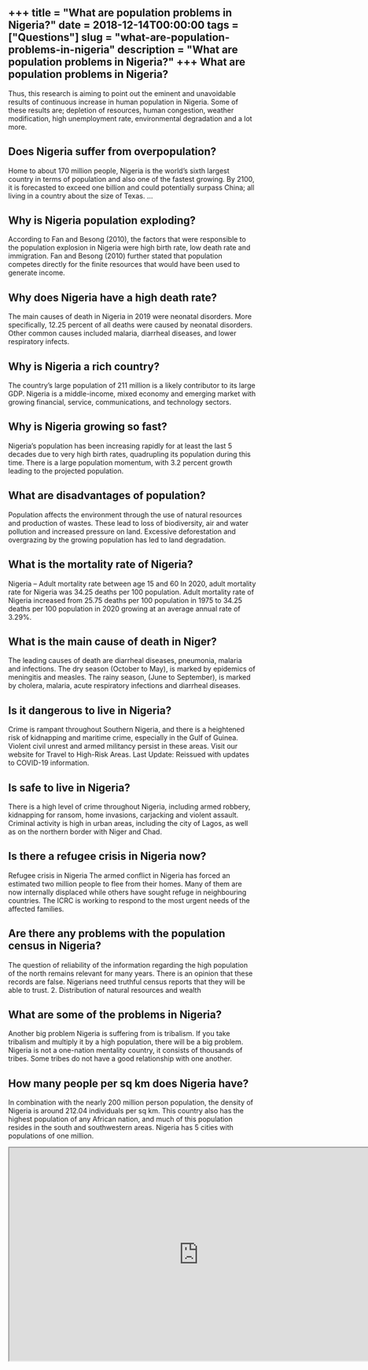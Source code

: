+++
title = "What are population problems in Nigeria?"
date = 2018-12-14T00:00:00
tags = ["Questions"]
slug = "what-are-population-problems-in-nigeria"
description = "What are population problems in Nigeria?"
+++
What are population problems in Nigeria?
----------------------------------------

Thus, this research is aiming to point out the eminent and unavoidable results of continuous increase in human population in Nigeria. Some of these results are; depletion of resources, human congestion, weather modification, high unemployment rate, environmental degradation and a lot more.

Does Nigeria suffer from overpopulation?
----------------------------------------

Home to about 170 million people, Nigeria is the world’s sixth largest country in terms of population and also one of the fastest growing. By 2100, it is forecasted to exceed one billion and could potentially surpass China; all living in a country about the size of Texas. …

Why is Nigeria population exploding?
------------------------------------

According to Fan and Besong (2010), the factors that were responsible to the population explosion in Nigeria were high birth rate, low death rate and immigration. Fan and Besong (2010) further stated that population competes directly for the finite resources that would have been used to generate income.

Why does Nigeria have a high death rate?
----------------------------------------

The main causes of death in Nigeria in 2019 were neonatal disorders. More specifically, 12.25 percent of all deaths were caused by neonatal disorders. Other common causes included malaria, diarrheal diseases, and lower respiratory infects.

Why is Nigeria a rich country?
------------------------------

The country’s large population of 211 million is a likely contributor to its large GDP. Nigeria is a middle-income, mixed economy and emerging market with growing financial, service, communications, and technology sectors.

Why is Nigeria growing so fast?
-------------------------------

Nigeria’s population has been increasing rapidly for at least the last 5 decades due to very high birth rates, quadrupling its population during this time. There is a large population momentum, with 3.2 percent growth leading to the projected population.

What are disadvantages of population?
-------------------------------------

Population affects the environment through the use of natural resources and production of wastes. These lead to loss of biodiversity, air and water pollution and increased pressure on land. Excessive deforestation and overgrazing by the growing population has led to land degradation.

What is the mortality rate of Nigeria?
--------------------------------------

Nigeria – Adult mortality rate between age 15 and 60 In 2020, adult mortality rate for Nigeria was 34.25 deaths per 100 population. Adult mortality rate of Nigeria increased from 25.75 deaths per 100 population in 1975 to 34.25 deaths per 100 population in 2020 growing at an average annual rate of 3.29%.

What is the main cause of death in Niger?
-----------------------------------------

The leading causes of death are diarrheal diseases, pneumonia, malaria and infections. The dry season (October to May), is marked by epidemics of meningitis and measles. The rainy season, (June to September), is marked by cholera, malaria, acute respiratory infections and diarrheal diseases.

Is it dangerous to live in Nigeria?
-----------------------------------

Crime is rampant throughout Southern Nigeria, and there is a heightened risk of kidnapping and maritime crime, especially in the Gulf of Guinea. Violent civil unrest and armed militancy persist in these areas. Visit our website for Travel to High-Risk Areas. Last Update: Reissued with updates to COVID-19 information.

Is safe to live in Nigeria?
---------------------------

There is a high level of crime throughout Nigeria, including armed robbery, kidnapping for ransom, home invasions, carjacking and violent assault. Criminal activity is high in urban areas, including the city of Lagos, as well as on the northern border with Niger and Chad.

Is there a refugee crisis in Nigeria now?
-----------------------------------------

Refugee crisis in Nigeria The armed conflict in Nigeria has forced an estimated two million people to flee from their homes. Many of them are now internally displaced while others have sought refuge in neighbouring countries. The ICRC is working to respond to the most urgent needs of the affected families.

Are there any problems with the population census in Nigeria?
-------------------------------------------------------------

The question of reliability of the information regarding the high population of the north remains relevant for many years. There is an opinion that these records are false. Nigerians need truthful census reports that they will be able to trust. 2. Distribution of natural resources and wealth

What are some of the problems in Nigeria?
-----------------------------------------

Another big problem Nigeria is suffering from is tribalism. If you take tribalism and multiply it by a high population, there will be a big problem. Nigeria is not a one-nation mentality country, it consists of thousands of tribes. Some tribes do not have a good relationship with one another.

How many people per sq km does Nigeria have?
--------------------------------------------

In combination with the nearly 200 million person population, the density of Nigeria is around 212.04 individuals per sq km. This country also has the highest population of any African nation, and much of this population resides in the south and southwestern areas. Nigeria has 5 cities with populations of one million.

<iframe allow="accelerometer; autoplay; clipboard-write; encrypted-media; gyroscope; picture-in-picture" allowfullscreen="" class="__youtube_prefs__  epyt-is-override  no-lazyload" data-no-lazy="1" data-origheight="433" data-origwidth="770" data-skipgform_ajax_framebjll="" height="433" id="_ytid_15891" loading="lazy" src="https://www.youtube.com/embed/41NvhzYwUVo?enablejsapi=1&autoplay=0&cc_load_policy=0&cc_lang_pref=&iv_load_policy=1&loop=0&modestbranding=0&rel=1&fs=1&playsinline=0&autohide=2&theme=dark&color=red&controls=1&" title="YouTube player" width="770"></iframe>